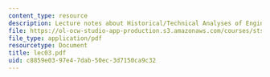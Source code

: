 ```yaml
---
content_type: resource
description: Lecture notes about Historical/Technical Analyses of Engineering Systems.
file: https://ol-ocw-studio-app-production.s3.amazonaws.com/courses/sts-471j-engineering-apollo-the-moon-project-as-a-complex-system-spring-2007/c8859e0397e47dab50ec3d7150ca9c32_lec03.pdf
file_type: application/pdf
resourcetype: Document
title: lec03.pdf
uid: c8859e03-97e4-7dab-50ec-3d7150ca9c32
---
```

